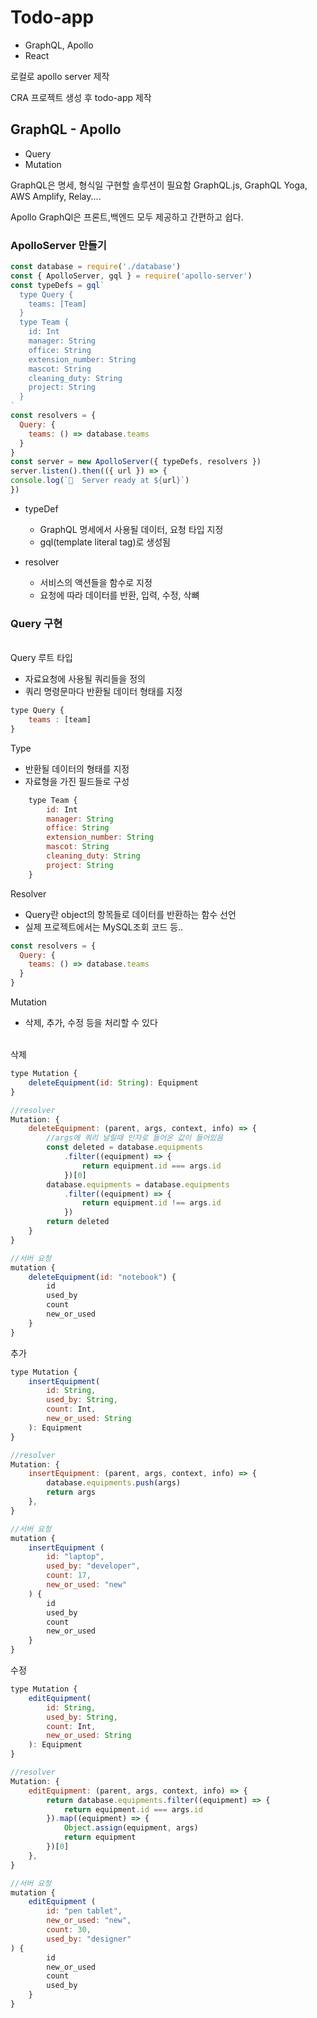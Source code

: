 # Todo-app

- GraphQL, Apollo
- React

로컬로 apollo server 제작

CRA 프로젝트 생성 후 todo-app 제작

## GraphQL - Apollo

- Query
- Mutation


GraphQL은 명세, 형식일 구현할 솔루션이 필요함
GraphQL.js, GraphQL Yoga, AWS Amplify, Relay....

Apollo GraphQl은 프론트,백엔드 모두 제공하고 간편하고 쉽다.

### ApolloServer 만들기
```javascript
const database = require('./database')
const { ApolloServer, gql } = require('apollo-server')
const typeDefs = gql`
  type Query {
    teams: [Team]
  }
  type Team {
    id: Int
    manager: String
    office: String
    extension_number: String
    mascot: String
    cleaning_duty: String
    project: String
  }
`
const resolvers = {
  Query: {
    teams: () => database.teams
  }
}
const server = new ApolloServer({ typeDefs, resolvers })
server.listen().then(({ url }) => {
console.log(`🚀  Server ready at ${url}`)
})
```
- typeDef
    - GraphQL 명세에서 사용될 데이터, 요청 타입 지정
    - gql(template literal tag)로 생성됨

- resolver
    - 서비스의 액션들을 함수로 지정
    - 요청에 따라 데이터를 반환, 입력, 수정, 삭뼈

### Query 구현
<br>
Query 루트 타입

- 자료요청에 사용될 쿼리들을 정의
- 쿼리 명령문마다 반환될 데이터 형태를 지정

```javascript
type Query {
    teams : [team]
}
```

Type

- 반환될 데이터의 형태를 지정
- 자료형을 가진 필드들로 구성
```javascript
    type Team {
        id: Int
        manager: String
        office: String
        extension_number: String
        mascot: String
        cleaning_duty: String
        project: String
    }
```

Resolver

- Query란 object의 항목들로 데이터를 반환하는 함수 선언
- 실제 프로젝트에서는 MySQL조회 코드 등..
```javascript
const resolvers = {
  Query: {
    teams: () => database.teams
  }
}
```

Mutation

- 삭제, 추가, 수정 등을 처리할 수 있다
  <br/>
  <br/>


삭제
```javascript
type Mutation {
    deleteEquipment(id: String): Equipment
}

//resolver
Mutation: {
    deleteEquipment: (parent, args, context, info) => {
        //args에 쿼리 날릴때 인자로 들어온 값이 들어있음
        const deleted = database.equipments
            .filter((equipment) => {
                return equipment.id === args.id
            })[0]
        database.equipments = database.equipments
            .filter((equipment) => {
                return equipment.id !== args.id
            })
        return deleted
    }
}

//서버 요청
mutation {
    deleteEquipment(id: "notebook") {
        id
        used_by
        count
        new_or_used
    }
}
```

추가
```javascript
type Mutation {
    insertEquipment(
        id: String,
        used_by: String,
        count: Int,
        new_or_used: String
    ): Equipment
}

//resolver
Mutation: {
    insertEquipment: (parent, args, context, info) => {
        database.equipments.push(args)
        return args
    },
}

//서버 요청
mutation {
    insertEquipment (
        id: "laptop",
        used_by: "developer",
        count: 17,
        new_or_used: "new"
    ) {
        id
        used_by
        count
        new_or_used
    }
}
```

수정

```javascript
type Mutation {
    editEquipment(
        id: String,
        used_by: String,
        count: Int,
        new_or_used: String
    ): Equipment
}

//resolver
Mutation: {
    editEquipment: (parent, args, context, info) => {
        return database.equipments.filter((equipment) => {
            return equipment.id === args.id
        }).map((equipment) => {
            Object.assign(equipment, args)
            return equipment
        })[0]
    },
}

//서버 요청
mutation {
    editEquipment (
        id: "pen tablet",
        new_or_used: "new",
        count: 30,
        used_by: "designer"
) {
        id
        new_or_used
        count
        used_by
    }
}
```
